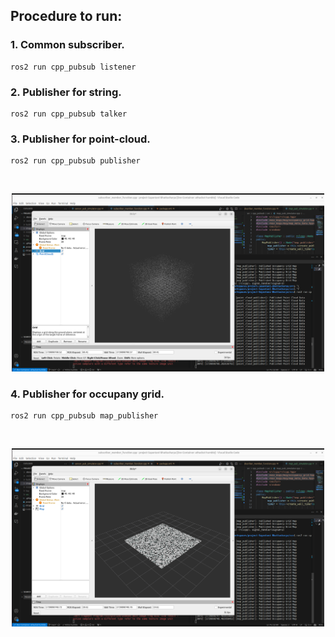 ## Procedure to run:


### 1. Common subscriber.
    ros2 run cpp_pubsub listener

### 2. Publisher for string.
    ros2 run cpp_pubsub talker

### 3. Publisher for point-cloud.
    ros2 run cpp_pubsub publisher
</br>
<p align="center">
  <img src="/images/simulated_PointCloud.png" alt="Alt text" width="500"/>
</p>

### 4. Publisher for occupany grid.
    ros2 run cpp_pubsub map_publisher
</br>
<p align="center">
  <img src="/images/simulated_OccupancyGrid.png" alt="Alt text" width="500"/>
</p>
